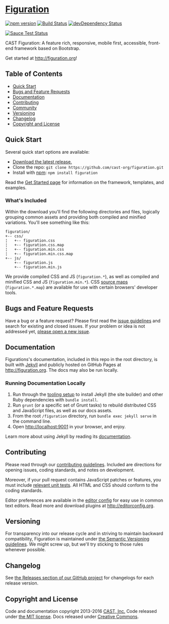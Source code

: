 # [Figuration](http://figuration.org)

[![npm version](https://img.shields.io/npm/v/figuration.svg)](https://www.npmjs.com/package/figuration)
[![Build Status](https://img.shields.io/travis/cast-org/figuration/master.svg)](https://travis-ci.org/cast-org/figuration)
[![devDependency Status](https://img.shields.io/david/dev/cast-org/figuration.svg)](https://david-dm.org/cast-org/figuration?type=dev)

[![Sauce Test Status](https://saucelabs.com/browser-matrix/figuration.svg)](https://saucelabs.com/u/figuration)

CAST Figuration: A feature rich, responsive, mobile first, accessible, front-end framework based on Bootstrap.

Get started at <http://figuration.org>!

## Table of Contents

- [Quick Start](#quick-start)
- [Bugs and Feature Requests](#bugs-and-feature-requests)
- [Documentation](#documentation)
- [Contributing](#contributing)
- [Community](#community)
- [Versioning](#versioning)
- [Changelog](#changelog)
- [Copyright and License](#copyright-and-license)

## Quick Start

Several quick start options are available:

- [Download the latest release.](https://github.com/cast-org/figuration/archive/v1.1.0.zip)
- Clone the repo: `git clone https://github.com/cast-org/figuration.git`
- Install with [npm](https://www.npmjs.com): `npm install figuration`

Read the [Get Started page](http://figuration.org/get-started/quick-start/) for information on the framework, templates, and examples.


### What's Included

Within the download you'll find the following directories and files, logically grouping common assets and providing both compiled and minified variations. You'll see something like this:

```
figuration/
+-- css/
¦   +-- figuration.css
¦   +-- figuration.css.map
¦   +-- figuration.min.css
¦   +-- figuration.min.css.map
+-- js/
    +-- figuration.js
    +-- figuration.min.js
```

We provide compiled CSS and JS (`figuration.*`), as well as compiled and minified CSS and JS (`figuration.min.*`). CSS [source maps](https://developer.chrome.com/devtools/docs/css-preprocessors) (`figuration.*.map`) are available for use with certain browsers' developer tools.


## Bugs and Feature Requests

Have a bug or a feature request? Please first read the [issue guidelines](https://github.com/cast-org/figuration/blob/master/CONTRIBUTING.md#using-the-issue-tracker) and search for existing and closed issues. If your problem or idea is not addressed yet, [please open a new issue](https://github.com/cast-org/figuration/issues/new).


## Documentation

Figurations's documentation, included in this repo in the root directory, is built with [Jekyll](http://jekyllrb.com) and publicly hosted on GitHub Pages at <http://figuration.org>. The docs may also be run locally.


### Running Documentation Locally

1. Run through the [tooling setup](https://github.com/cast-org/figuration/blob/master/docs/get-started/build-tools.md#tooling-setup) to install Jekyll (the site builder) and other Ruby dependencies with `bundle install`.
2. Run `grunt` (or a specific set of Grunt tasks) to rebuild distributed CSS and JavaScript files, as well as our docs assets.
3. From the root `/figuration` directory, run `bundle exec jekyll serve` in the command line.
4. Open <http://localhost:9001> in your browser, and enjoy.

Learn more about using Jekyll by reading its [documentation](http://jekyllrb.com/docs/home/).


## Contributing

Please read through our [contributing guidelines](https://github.com/cast-org/figuration/blob/master/CONTRIBUTING.md). Included are directions for opening issues, coding standards, and notes on development.

Moreover, if your pull request contains JavaScript patches or features, you must include [relevant unit tests](https://github.com/cast-org/figuration/tree/master/js/tests). All HTML and CSS should conform to the coding standards.

Editor preferences are available in the [editor config](https://github.com/cast-org/figuration/blob/master/.editorconfig) for easy use in common text editors. Read more and download plugins at <http://editorconfig.org>.


## Versioning

For transparency into our release cycle and in striving to maintain backward compatibility, Figuration is maintained under [the Semantic Versioning guidelines](http://semver.org/). We might screw up, but we'll try sticking to those rules whenever possible.


## Changelog

See [the Releases section of our GitHub project](https://github.com/cast-org/figuration/releases) for changelogs for each release version.


## Copyright and License

Code and documentation copyright 2013-2016 [CAST, Inc.](http://www.cast.org) Code released under [the MIT license](https://github.com/cast-org/figuration/blob/master/LICENSE). Docs released under [Creative Commons](https://github.com/cast-org/figuration/blob/master/docs/LICENSE).
